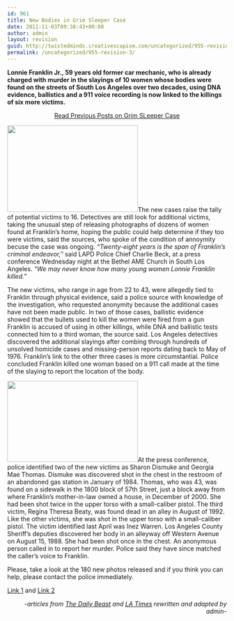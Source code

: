 ```yaml
---
id: 961
title: New Bodies in Grim Sleeper Case
date: 2011-11-03T09:38:43+00:00
author: admin
layout: revision
guid: http://twistedminds.creativescapism.com/uncategorized/955-revision-3/
permalink: /uncategorized/955-revision-3/
---
```

<p class="dropcap-first">
  <strong>Lonnie Franklin Jr., 59 years old former car mechanic, who is already charged with murder in the slayings of 10 women whose bodies were found on the streets of South Los Angeles over two decades, using DNA evidence, ballistics and a 911 voice recording is now linked to the killings of six more victims.</strong>
</p>

<p style="text-align: center;">
  <a title="Grim Sleeper previous posts" href="http://twistedminds.creativescapism.com/?s=grim+sleeper&x=0&y=0">Read Previous Posts on Grim SLeeper Case</a>
</p>

[<img class="aligncenter size-medium wp-image-957" title="Lonnie Franklin" src="http://twistedminds.creativescapism.com/wordpress/wp-content/uploads/2011/11/Lonnie-Franklin-300x199.jpg" alt="" width="300" height="199" srcset="http://twistedminds.creativescapism.com/wp-content/uploads/2011/11/Lonnie-Franklin-300x199.jpg 300w, http://twistedminds.creativescapism.com/wp-content/uploads/2011/11/Lonnie-Franklin.jpg 503w" sizes="(max-width: 300px) 100vw, 300px" />](http://twistedminds.creativescapism.com/wordpress/wp-content/uploads/2011/11/Lonnie-Franklin.jpg)The new cases raise the tally of potential victims to 16. Detectives are still look for additional victims, taking the unusual step of releasing photographs of dozens of women found at Franklin&#8217;s home, hoping the public could help determine if they too were victims, said the sources, who spoke of the condition of annoymity becuse the case was ongoing. _&#8220;Twenty-eight years is the span of Franklin&#8217;s criminal endeavor,&#8221;_ said LAPD Police Chief Charlie Beck, at a press conference Wednesday night at the Bethel AME Church in South Los Angeles. _&#8220;We may never know how many young women Lonnie Franklin killed.&#8221;_

The new victims, who range in age from 22 to 43, were allegedly tied to Franklin through physical evidence, said a police source with knowledge of the investigation, who requested anonymity because the additional cases have not been made public. In two of those cases, ballistic evidence showed that the bullets used to kill the women were fired from a gun Franklin is accused of using in other killings, while DNA and ballistic tests connected him to a third woman, the source said. Los Angeles detectives discovered the additional slayings after combing through hundreds of unsolved homicide cases and missing-person reports dating back to May of 1976. Franklin&#8217;s link to the other three cases is more circumstantial. Police concluded Franklin killed one woman based on a 911 call made at the time of the slaying to report the location of the body.

[<img class="left size-medium wp-image-958" title="victims" src="http://twistedminds.creativescapism.com/wordpress/wp-content/uploads/2011/11/victims-300x186.jpg" alt="" width="300" height="186" srcset="http://twistedminds.creativescapism.com/wp-content/uploads/2011/11/victims-300x186.jpg 300w, http://twistedminds.creativescapism.com/wp-content/uploads/2011/11/victims.jpg 901w" sizes="(max-width: 300px) 100vw, 300px" />](http://twistedminds.creativescapism.com/wordpress/wp-content/uploads/2011/11/victims.jpg)At the press conference, police identified two of the new victims as Sharon Dismuke and Georgia Mae Thomas. Dismuke was discovered shot in the chest in the restroom of an abandoned gas station in January of 1984. Thomas, who was 43, was found on a sidewalk in the 1800 block of 57th Street, just a block away from where Franklin’s mother-in-law owned a house, in December of 2000. She had been shot twice in the upper torso with a small-caliber pistol. The third victim, Regina Theresa Beaty, was found dead in an alley in August of 1992. Like the other victims, she was shot in the upper torso with a small-caliber pistol. The victim identified last April was Inez Warren. Los Angeles County Sheriff’s deputies discovered her body in an alleyway off Western Avenue on August 15, 1988. She had been shot once in the chest. An anonymous person called in to report her murder. Police said they have since matched the caller’s voice to Franklin.

Please, take a look at the 180 new photos released and if you think you can help, please contact the police immediately.

[Link 1](/img/Photos1.pdf "photos from LAPD website") and [Link 2](/img/Photos2.pdf "photos from LAPD website")

<p style="text-align: right;">
  <em>-articles from <a title="The Daily Beast" href="http://www.thedailybeast.com">The Daily Beast</a> and <a title="LA Times" href="http://www.latimes.com/">LA Times</a> rewritten and adapted by admin-</em>
</p>